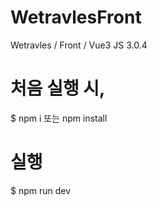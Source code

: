 # WetravlesFront
Wetravles / Front / Vue3 JS 3.0.4


# 처음 실행 시,
$ npm i 또는 npm install

# 실행
$ npm run dev